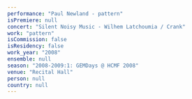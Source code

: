 ```yaml
---
performance: "Paul Newland - pattern"
isPremiere: null
concert: "Silent Noisy Music - Wilhem Latchoumia / Crank"
work: "pattern"
isCommission: false
isResidency: false
work_year: "2008"
ensemble: null
season: "2008-2009:1: GEMDays @ HCMF 2008"
venue: "Recital Hall"
person: null
country: null
---
```


